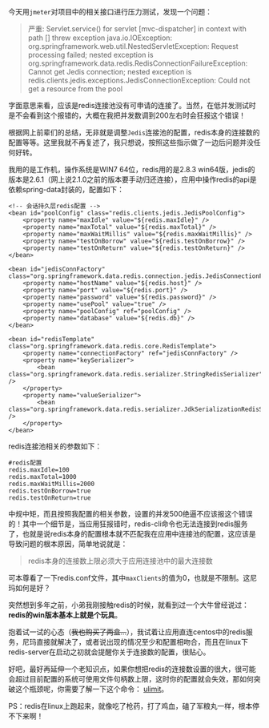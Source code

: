 今天用`jmeter`对项目中的相关接口进行压力测试，发现一个问题：

> 严重: Servlet.service() for servlet [mvc-dispatcher] in context with path [] threw exception
java.io.IOException: org.springframework.web.util.NestedServletException: Request processing failed; nested exception is org.springframework.data.redis.RedisConnectionFailureException: Cannot get Jedis connection; nested exception is redis.clients.jedis.exceptions.JedisConnectionException: Could not get a resource from the pool

字面意思来看，应该是redis连接池没有可申请的连接了。当然，在低并发测试时是不会看到这个报错的，大概在我把并发数调到200左右时会狂报这个错误！

根据网上前辈们的总结，无非就是调整`Jedis`连接池的配置，redis本身的连接数的配置等等。这里我就不再复述了，我只想说，按照这些指示做了一边后问题并没任何好转。

我用的是工作机，操作系统是WIN7 64位，redis用的是2.8.3 win64版，jedis的版本是2.6.1（网上说2.1.0之前的版本要手动归还连接），应用中操作redis的api是依赖spring-data封装的，配置如下：

	<!-- 会话持久层redis配置 -->
    <bean id="poolConfig" class="redis.clients.jedis.JedisPoolConfig">
        <property name="maxIdle" value="${redis.maxIdle}" />
        <property name="maxTotal" value="${redis.maxTotal}" />
        <property name="maxWaitMillis" value="${redis.maxWaitMillis}" />
        <property name="testOnBorrow" value="${redis.testOnBorrow}" />
        <property name="testOnReturn" value="${redis.testOnReturn}" />
    </bean>

    <bean id="jedisConnFactory" class="org.springframework.data.redis.connection.jedis.JedisConnectionFactory">
        <property name="hostName" value="${redis.host}" />
        <property name="port" value="${redis.port}" />
        <property name="password" value="${redis.password}" />
        <property name="usePool" value="true" />
        <property name="poolConfig" ref="poolConfig" />
        <property name="database" value="${redis.db}" />
    </bean>

    <bean id="redisTemplate" class="org.springframework.data.redis.core.RedisTemplate">
        <property name="connectionFactory" ref="jedisConnFactory" />
        <property name="keySerializer">
            <bean class="org.springframework.data.redis.serializer.StringRedisSerializer" />
        </property>
        <property name="valueSerializer">
            <bean class="org.springframework.data.redis.serializer.JdkSerializationRedisSerializer" />
        </property>
    </bean>

redis连接池相关的参数如下：

	#redis配置
	redis.maxIdle=100
	redis.maxTotal=1000
	redis.maxWaitMillis=2000
	redis.testOnBorrow=true
	redis.testOnReturn=true

中规中矩，而且按照我配置的相关参数，设置的并发500绝逼不应该报这个错误的！其中一个细节是，当应用狂报错时，redis-cli命令也无法连接到redis服务了，也就是说redis本身的配置根本就不匹配我在应用中连接池的配置，这应该是导致问题的根本原因，简单地说就是：

> redis本身的连接数上限必须大于应用连接池中的最大连接数

可本尊看了一下redis.conf文件，其中`maxClients`的值为0，也就是不限制。这尼玛如何是好？

突然想到多年之前，小弟我刚接触redis的时候，就看到过一个大牛曾经说过：**redis的win版本基本上就是个玩具**。

抱着试一试的心态（<s>我也购买了两盒...</s>），我试着让应用直连centos中的redis服务，尼玛直接就解决了，或者说出现的情况至少和配置相吻合，而且在linux下redis-server在启动之初就会提醒你关于连接数的配置，很贴心。

好吧，最好再延伸一个老知识点，如果你想把redis的连接数设置的很大，很可能会超过目前配置的系统可使用文件句柄数上限，这时你的配置就会失效，那如何突破这个瓶颈呢，你需要了解一下这个命令： [ulimit](http://linuxguest.blog.51cto.com/195664/362366/)。

PS：redis在linux上跑起来，就像吃了枪药，打了鸡血，磕了军粮丸一样，根本停不下来啊！